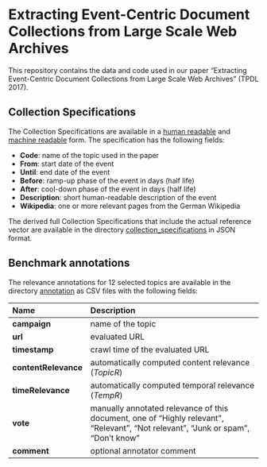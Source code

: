 # Extracting Event-Centric Document Collections from  Large Scale Web Archives

This repository contains the data and code used in our paper “Extracting Event-Centric Document Collections from  Large Scale Web Archives” (TPDL 2017).

## Collection Specifications ##

The Collection Specifications are available in a [human readable](topics.md) and [machine readable](topics.tsv) form. The specification has the following fields:

- **Code**: name of the topic used in the paper
- **From**: start date of the event
- **Until**: end date of the event
- **Before**: ramp-up phase of the event in days (half life)
- **After**: cool-down phase of the event in days (half life)
- **Description**: short human-readable description of the event
- **Wikipedia**: one or more relevant pages from the German Wikipedia

The derived full Collection Specifications that include the actual reference vector are available in the directory [collection_specifications](collection_specifications/) in JSON format.


## Benchmark annotations ##

The relevance annotations for 12 selected topics are available in the directory [annotation](annotations/) as CSV files with the following fields:

Name | Description
:-----|:-------------
**campaign** | name of the topic
**url** | evaluated URL
**timestamp** | crawl time of the evaluated URL
**contentRelevance** | automatically computed content relevance (*TopicR*)
**timeRelevance** | automatically computed temporal relevance (*TempR*)
**vote** | manually annotated relevance of this document, one of “Highly relevant”, “Relevant”, “Not relevant”, “Junk or spam”, “Don’t know”
**comment** | optional annotator comment
